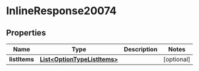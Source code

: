 

# InlineResponse20074

## Properties

Name | Type | Description | Notes
------------ | ------------- | ------------- | -------------
**listItems** | [**List&lt;OptionTypeListItems&gt;**](OptionTypeListItems.md) |  |  [optional]



